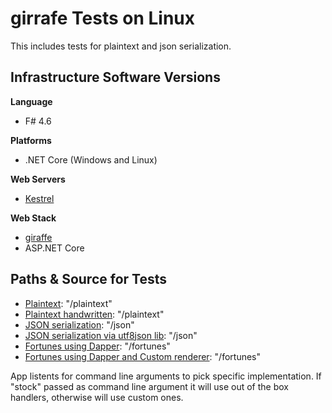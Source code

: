 # girrafe Tests on Linux
This includes tests for plaintext and json serialization.

## Infrastructure Software Versions

**Language**

* F# 4.6

**Platforms**

* .NET Core (Windows and Linux)

**Web Servers**

* [Kestrel](https://github.com/aspnet/KestrelHttpServer)

**Web Stack**

* [giraffe](https://github.com/giraffe-fsharp/Giraffe)
* ASP.NET Core

## Paths & Source for Tests

* [Plaintext](src/App/Stock.fs): "/plaintext"
* [Plaintext handwritten](src/App/Custom.fs): "/plaintext"
* [JSON serialization](src/App/Stock.fs): "/json"
* [JSON serialization via utf8json lib](src/App/Custom.fs): "/json"
* [Fortunes using Dapper](src/App/Stock.fs): "/fortunes"
* [Fortunes using Dapper and Custom renderer](src/App/Custom.fs): "/fortunes"

App listents for command line arguments to pick specific implementation. If "stock" passed as command line argument it will use out of the box handlers, otherwise will use custom ones.
